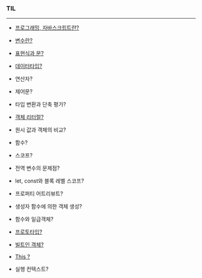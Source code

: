 ### TIL

---

- [프로그래밍, 자바스크립트란?](https://github.com/gyumk/TIL/blob/master/2020-04/0420-TIL.md)

- [변수란?](https://github.com/gyumk/TIL/blob/master/2020-04/0421-TIL.md#변수)

- [표현식과 문?](https://github.com/gyumk/TIL/blob/master/2020-04/0421-TIL.md#표현식과-문)

- [데이터타입?](https://github.com/gyumk/TIL/blob/master/2020-04/0423-TIL.md#데이터-타입의-종류)

- 연산자?

- 제어문?

- 타입 변환과 단축 평가?

- [객체 리터럴?](https://github.com/gyumk/TIL/blob/master/2020-04/0427-TIL.md#객체란)

- 원시 값과 객체의 비교?

- 함수?

- 스코프?

- 전역 변수의 문제점?

- let, const와 블록 레벨 스코프? 

- 프로퍼티 어트리뷰트? 

- 생성자 함수에 의한 객체 생성? 

- 함수와 일급객체? 

- [프로토타입?](https://github.com/gyumk/TIL/blob/master/2020-05/0510-TIL.md)

- [빌트인 객체?](https://github.com/gyumk/TIL/blob/master/2020-05/0507-TIL.md)

- [This ?](https://github.com/gyumk/TIL/blob/master/2020-05/0510-2-TIL.md)

- 실행 컨텍스트?

  